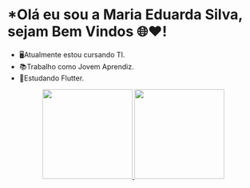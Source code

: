 # *Olá eu sou a Maria Eduarda Silva, sejam Bem Vindos 🌐❤️!
- 🖥️Atualmente estou cursando TI.
- 📚Trabalho como Jovem Aprendiz.
- 📝Estudando Flutter.

<div align="center">
  <a href="https://github.com/Dudah03">
  <img height="180em" src="https://github-readme-stats.vercel.app/api?username=dudah03&show_icons=true&theme=dracula_all_commits=true&count_private=true"/>
  <img height="180em" src="https://github-readme-stats.vercel.app/api/top-langs/?username=dudah03&layout=compact&langs_count=7&theme=dracula"/>
</div>

